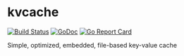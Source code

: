# kvcache

[![Build Status](https://travis-ci.org/icza/kvcache.svg?branch=master)](https://travis-ci.org/icza/kvcache)
[![GoDoc](https://godoc.org/github.com/icza/kvcache?status.svg)](https://godoc.org/github.com/icza/kvcache)
[![Go Report Card](https://goreportcard.com/badge/github.com/icza/kvcache)](https://goreportcard.com/report/github.com/icza/kvcache)

Simple, optimized, embedded, file-based key-value cache

